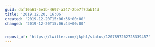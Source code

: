 ```yaml
---
guid: daf10a61-5e1b-4697-a347-2be7f7dab14d
title: '2019.12.20, 16:06'
created: '2019-12-20T15:06:36+00:00'
changed: '2019-12-20T15:06:44+00:00'


repost_of: 'https://twitter.com/jkphl/status/1207897262728339457'
---
```


